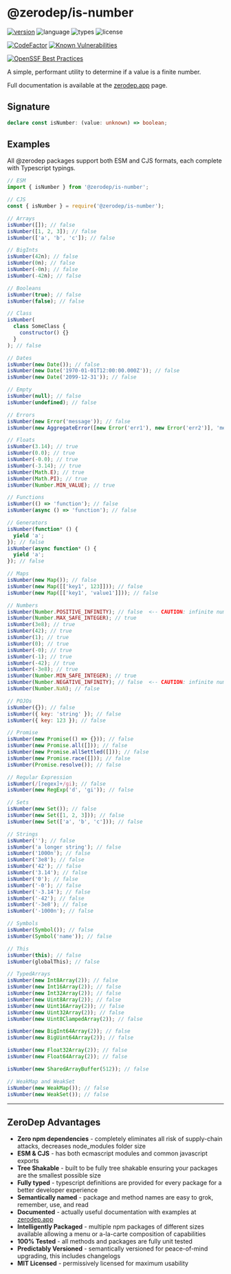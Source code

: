 # @zerodep/is-number

[![version](https://img.shields.io/npm/v/@zerodep/is-number?style=flat-square&color=blue)](https://www.npmjs.com/package/@zerodep/is-number)
![language](https://img.shields.io/badge/typescript-100%25-blue?style=flat-square)
![types](https://img.shields.io/badge/types-included-blue?style=flat-square)
![license](https://img.shields.io/github/license/cdepage/zerodep?color=blue&style=flat-square)

[![CodeFactor](https://www.codefactor.io/repository/github/cdepage/zerodep/badge)](https://www.codefactor.io/repository/github/cdepage/zerodep)
[![Known Vulnerabilities](https://snyk.io/test/github/cdepage/zerodep/badge.svg)](https://snyk.io/test/github/cdepage/zerodep)

[![OpenSSF Best Practices](https://www.bestpractices.dev/projects/9225/badge)](https://www.bestpractices.dev/projects/9225)

A simple, performant utility to determine if a value is a finite number.

Full documentation is available at the [zerodep.app](http://zerodep.app/#/is/number) page.

## Signature

```typescript
declare const isNumber: (value: unknown) => boolean;
```

## Examples

All @zerodep packages support both ESM and CJS formats, each complete with Typescript typings.

```javascript
// ESM
import { isNumber } from '@zerodep/is-number';

// CJS
const { isNumber } = require('@zerodep/is-number');
```

```javascript
// Arrays
isNumber([]); // false
isNumber([1, 2, 3]); // false
isNumber(['a', 'b', 'c']); // false

// BigInts
isNumber(42n); // false
isNumber(0n); // false
isNumber(-0n); // false
isNumber(-42n); // false

// Booleans
isNumber(true); // false
isNumber(false); // false

// Class
isNumber(
  class SomeClass {
    constructor() {}
  }
); // false

// Dates
isNumber(new Date()); // false
isNumber(new Date('1970-01-01T12:00:00.000Z')); // false
isNumber(new Date('2099-12-31')); // false

// Empty
isNumber(null); // false
isNumber(undefined); // false

// Errors
isNumber(new Error('message')); // false
isNumber(new AggregateError([new Error('err1'), new Error('err2')], 'message')); // false

// Floats
isNumber(3.14); // true
isNumber(0.0); // true
isNumber(-0.0); // true
isNumber(-3.14); // true
isNumber(Math.E); // true
isNumber(Math.PI); // true
isNumber(Number.MIN_VALUE); // true

// Functions
isNumber(() => 'function'); // false
isNumber(async () => 'function'); // false

// Generators
isNumber(function* () {
  yield 'a';
}); // false
isNumber(async function* () {
  yield 'a';
}); // false

// Maps
isNumber(new Map()); // false
isNumber(new Map([['key1', 123]])); // false
isNumber(new Map([['key1', 'value1']])); // false

// Numbers
isNumber(Number.POSITIVE_INFINITY); // false  <-- CAUTION: infinite numbers are excluded
isNumber(Number.MAX_SAFE_INTEGER); // true
isNumber(3e8); // true
isNumber(42); // true
isNumber(1); // true
isNumber(0); // true
isNumber(-0); // true
isNumber(-1); // true
isNumber(-42); // true
isNumber(-3e8); // true
isNumber(Number.MIN_SAFE_INTEGER); // true
isNumber(Number.NEGATIVE_INFINITY); // false  <-- CAUTION: infinite numbers are excluded
isNumber(Number.NaN); // false

// POJOs
isNumber({}); // false
isNumber({ key: 'string' }); // false
isNumber({ key: 123 }); // false

// Promise
isNumber(new Promise(() => {})); // false
isNumber(new Promise.all([])); // false
isNumber(new Promise.allSettled([])); // false
isNumber(new Promise.race([])); // false
isNumber(Promise.resolve()); // false

// Regular Expression
isNumber(/[regex]+/gi); // false
isNumber(new RegExp('d', 'gi')); // false

// Sets
isNumber(new Set()); // false
isNumber(new Set([1, 2, 3])); // false
isNumber(new Set(['a', 'b', 'c'])); // false

// Strings
isNumber(''); // false
isNumber('a longer string'); // false
isNumber('1000n'); // false
isNumber('3e8'); // false
isNumber('42'); // false
isNumber('3.14'); // false
isNumber('0'); // false
isNumber('-0'); // false
isNumber('-3.14'); // false
isNumber('-42'); // false
isNumber('-3e8'); // false
isNumber('-1000n'); // false

// Symbols
isNumber(Symbol()); // false
isNumber(Symbol('name')); // false

// This
isNumber(this); // false
isNumber(globalThis); // false

// TypedArrays
isNumber(new Int8Array(2)); // false
isNumber(new Int16Array(2)); // false
isNumber(new Int32Array(2)); // false
isNumber(new Uint8Array(2)); // false
isNumber(new Uint16Array(2)); // false
isNumber(new Uint32Array(2)); // false
isNumber(new Uint8ClampedArray(2)); // false

isNumber(new BigInt64Array(2)); // false
isNumber(new BigUint64Array(2)); // false

isNumber(new Float32Array(2)); // false
isNumber(new Float64Array(2)); // false

isNumber(new SharedArrayBuffer(512)); // false

// WeakMap and WeakSet
isNumber(new WeakMap()); // false
isNumber(new WeakSet()); // false
```

---

## ZeroDep Advantages

- **Zero npm dependencies** - completely eliminates all risk of supply-chain attacks, decreases node_modules folder size
- **ESM & CJS** - has both ecmascript modules and common javascript exports
- **Tree Shakable** - built to be fully tree shakable ensuring your packages are the smallest possible size
- **Fully typed** - typescript definitions are provided for every package for a better developer experience
- **Semantically named** - package and method names are easy to grok, remember, use, and read
- **Documented** - actually useful documentation with examples at [zerodep.app](https://zerodep.app)
- **Intelligently Packaged** - multiple npm packages of different sizes available allowing a menu or a-la-carte composition of capabilities
- **100% Tested** - all methods and packages are fully unit tested
- **Predictably Versioned** - semantically versioned for peace-of-mind upgrading, this includes changelogs
- **MIT Licensed** - permissively licensed for maximum usability
